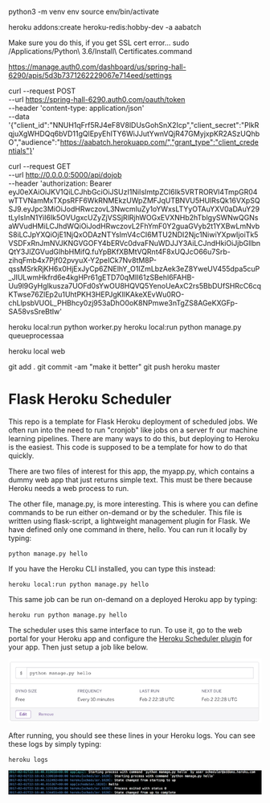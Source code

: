 python3 -m venv env
source env/bin/activate

heroku addons:create heroku-redis:hobby-dev -a aabatch

Make sure you do this, if you get SSL cert error...
sudo /Applications/Python\ 3.6/Install\ Certificates.command

https://manage.auth0.com/dashboard/us/spring-hall-6290/apis/5d3b7371262229067e714eed/settings

curl --request POST \
  --url https://spring-hall-6290.auth0.com/oauth/token \
  --header 'content-type: application/json' \
  --data '{"client_id":"NNUH1qFrf5RJ4eF8V8lDUsGohSnX2Icp","client_secret":"PlkRqjuXgWHDQq6bVD11gQlEpyEhITY6WiJJutYwnVQjR47GMyjxpKR2ASzUQhbO","audience":"https://aabatch.herokuapp.com/","grant_type":"client_credentials"}'

curl --request GET \
--url http://0.0.0.0:5000/api/dojob \
  --header 'authorization: Bearer eyJ0eXAiOiJKV1QiLCJhbGciOiJSUzI1NiIsImtpZCI6Ik5VRTRORVl4TmpGR04wTTVNamMxTXpsRFF6WkRNMEkzUWpZMFJqUTBNVU5HUlRsQk16VXpSQSJ9.eyJpc3MiOiJodHRwczovL3NwcmluZy1oYWxsLTYyOTAuYXV0aDAuY29tLyIsInN1YiI6Ik5OVUgxcUZyZjVSSjRlRjhWOGxEVXNHb2hTblgySWNwQGNsaWVudHMiLCJhdWQiOiJodHRwczovL2FhYmF0Y2guaGVyb2t1YXBwLmNvbS8iLCJpYXQiOjE1NjQxODAzNTYsImV4cCI6MTU2NDI2Njc1NiwiYXpwIjoiTk5VSDFxRnJmNVJKNGVGOFY4bERVc0dvaFNuWDJJY3AiLCJndHkiOiJjbGllbnQtY3JlZGVudGlhbHMifQ.fuYpBKfXBMtVQRnt4F8xUQJcO66u7Srb-zihqFmb4x7Pjf02pvyuX-Y2peICk7Nv8tM8P-qssMSrkRjKH6x0HjExJyCp6ZNElhY_O1IZmLbzAek3eZ8YweUV455dpa5cuP_JIULwmHkfrd6e4kgHPr61gETD70qMII61zSBehl6FAHB-Uu9l9GyHgIkusza7UOFd0sYwOU8HQVQ5YenoUeAxC2rs5BbDUfSHRcC6cqKTwse76ZlEp2u1UhtPKH3HEPJgKIlKAkeXEvWu0RO-chLlpsbVUOL_PHBhcy0zj953aDhO0oK8NPmwe3nTgZS8AGeKXGFp-SA58vsSreBtIw'

heroku local:run python worker.py
heroku local:run python manage.py queueprocessaa

heroku local web

git add .
git commit -am "make it better"
git push heroku master

# Flask Heroku Scheduler

This repo is a template for Flask Heroku deployment of scheduled jobs. We often run into the need to run "cronjob" like jobs on a server fr our machine learning pipelines. There are many ways to do this, but deploying to Heroku is the easiest. This code is supposed to be a template for how to do that quickly.

There are two files of interest for this app, the myapp.py, which contains a dummy web app that just returns simple text. This must be there because Heroku needs a web process to run.

The other file, manage.py, is more interesting. This is where you can define commands to be run either on-demand or by the scheduler. This file is written using flask-script, a lightweight management plugin for Flask. We have defined only one command in there, hello. You can run it locally by typing:

```
python manage.py hello
```

If you have the Heroku CLI installed, you can type this instead:

```
heroku local:run python manage.py hello
```

This same job can be run on-demand on a deployed Heroku app by typing:

```
heroku run python manage.py hello
```

The scheduler uses this same interface to run. To use it, go to the web portal for your Heroku app and configure the [Heroku Scheduler plugin](https://devcenter.heroku.com/articles/scheduler) for your app. Then just setup a job like below.

![Scheduler](scheduler.png)

After running, you should see these lines in your Heroku logs. You can see these logs by simply typing:

```
heroku logs
```

![Logs](logs.png)
